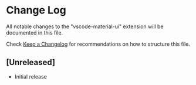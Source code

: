 # Change Log
All notable changes to the "vscode-material-ui" extension will be documented in this file.

Check [Keep a Changelog](http://keepachangelog.com/) for recommendations on how to structure this file.

## [Unreleased]
- Initial release
